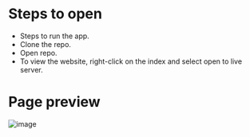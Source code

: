 # Steps to open
- Steps to run the app.
- Clone the repo.
- Open repo.
- To view the website, right-click on the index and select open to live server.

# Page preview 
![image](https://github.com/ZJandour/Projekt_KRNAP/assets/127226529/efd48ee5-9cce-4f9e-9f06-9587601b4926)
